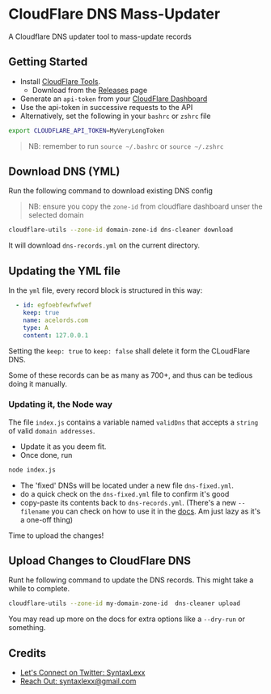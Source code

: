 # CloudFlare DNS Mass-Updater
A Cloudflare DNS updater tool to mass-update records

## Getting Started
- Install [CloudFlare Tools](https://cloudflare-utils.cyberjake.xyz/). 
  - Download from the [Releases](https://github.com/Cyb3r-Jak3/cloudflare-utils/releases) page
- Generate an `api-token` from your [CloudFlare Dashboard](https://dash.cloudflare.com/profile/api-tokens)
- Use the api-token in successive requests to the API
- Alternatively, set the following in your `bashrc` or `zshrc` file

```bash
export CLOUDFLARE_API_TOKEN=MyVeryLongToken
```
> NB: remember to run `source ~/.bashrc` or `source ~/.zshrc`

## Download DNS (YML)
Run the following command to download existing DNS config
> NB: ensure you copy the `zone-id` from cloudflare dashboard unser the selected domain

```bash
cloudflare-utils --zone-id domain-zone-id dns-cleaner download
```

It will download `dns-records.yml` on the current directory.

## Updating the YML file
In the `yml` file, every record block is structured in this way:

```yml
  - id: egfoebfewfwfwef
    keep: true
    name: acelords.com
    type: A
    content: 127.0.0.1
```

Setting the `keep: true` to `keep: false` shall delete it form the CLoudFlare DNS.

Some of these records can be as many as 700+, and thus can be tedious doing it manually.

### Updating it, the Node way
The file `index.js` contains a variable named `validDns` that accepts a `string` of valid `domain addresses`.
- Update it as you deem fit.
- Once done, run 
```bash
node index.js
```
- The 'fixed' DNSs will be located under a new file `dns-fixed.yml`.
- do a quick check on the `dns-fixed.yml` file to confirm it's good
- copy-paste its contents back to `dns-records.yml`. (There's a new `--filename` you can check on how to use it in the [docs](https://github.com/Cyb3r-Jak3/cloudflare-utils). Am just lazy as it's a one-off thing)

Time to upload the changes!

## Upload Changes to CloudFlare DNS
Runt he following command to update the DNS records. This might take a while to complete.

```bash
cloudflare-utils --zone-id my-domain-zone-id  dns-cleaner upload
```

You may read up more on the docs for extra options like a `--dry-run` or something.

## Credits
- [Let's Connect on Twitter: SyntaxLexx](https://twitter.com/syntaxlexx)
- [Reach Out: syntaxlexx@gmail.com](mailto:syntaxlexx@gmail.com)

